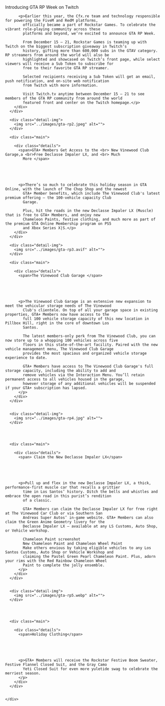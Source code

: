 Introducing GTA  RP Week on Twitch
    
    
    
    
    
          <p>Earlier this year, the Cfx.re team and technology responsible for powering the FiveM and RedM platforms,
            officially became a part of Rockstar Games. To celebrate the vibrant role-playing community across these
            platforms and beyond, we’re excited to announce GTA RP Week.
    
            From December 15 – 21, Rockstar Games is teaming up with Twitch on the biggest subscription giveaway in Twitch’s
            history, gifting more than 600,000 subs in the GTAV category. RP streamers from around the world will also be
            highlighted and showcased on Twitch’s front page, while select viewers will receive a Sub Token to subscribe for
            free to their favorite GTA RP streamer.
    
            Selected recipients receiving a Sub Token will get an email, push notification, and on-site web notification
            from Twitch with more information.
    
            Visit Twitch.tv anytime between December 15 – 21 to see members of the GTA RP community from around the world
            featured front and center on the Twitch homepage.</p>
        </div>
      </div>
    
      <div class="detail-img">
        <img src="../images/gta-rp2.jpeg" alt="">
      </div>
    
      <div class="main">
    
        <div class="details">
          <span>GTA+ Members Get Access to the <br> New Vinewood Club Garage,a <br>Free Declasse Impaler LX, and <br> Much
            More </span>
    
    
    
    
    
          <p>There’s so much to celebrate this holiday season in GTA Online, with the launch of The Chop Shop and the newest
            GTA+ Member benefits, which include The Vinewood Club's latest premium offering — the 100-vehicle capacity Club
            Garage.
    
            Plus, hit the roads in the new Declasse Impaler LX (Muscle) that is free to GTA+ Members, and enjoy new
            Chameleon Paints, festive clothing, and much more as part of the premium GTA Online Membership program on PS5
            and Xbox Series X|S.</p>
        </div>
      </div>
    
      <div class="detail-img">
        <img src="../images/gta-rp3.avif" alt="">
      </div>
    
      <div class="main">
    
        <div class="details">
          <span>The Vinewood Club Garage </span>
    
    
    
    
    
          <p>The Vinewood Club Garage is an extensive new expansion to meet the vehicular storage needs of The Vinewood
            Club's clientele. On top of all your garage space in existing properties, GTA+ Members now have access to the
            full 100 vehicle storage capacity of this new location in Pillbox Hill, right in the core of downtown Los
            Santos.
    
            The latest members-only perk from The Vinewood Club, you can now store up to a whopping 100 vehicles across five
            floors in this state-of-the-art facility. Paired with the new vehicle management menu, The Vinewood Club Garage
            provides the most spacious and organized vehicle storage experience to date.
    
            GTA+ Members have access to The Vinewood Club Garage's full storage capacity, including the ability to add and
            remove vehicles via the Interaction Menu. You’ll retain permanent access to all vehicles housed in the garage,
            however storage of any additional vehicles will be suspended if your GTA+ subscription has lapsed.
          </p>
        </div>
      </div>
    
    
      <div class="detail-img">
        <img src="../images/gta-rp4.jpg" alt="">
      </div>
    
    
    
    
      <div class="main">
    
        <div class="details">
          <span> Claim the New Declasse Impaler LX</span>
    
    
    
    
    
          <p>Pull up and flex in the new Declasse Impaler LX, a thick, performance-first muscle car that recalls a grittier
            time in Los Santos’ history. Ditch the bells and whistles and embrace the open road in this purist’s rendition
            of a classic.
    
            GTA+ Members can claim the Declasse Impaler LX for free right at The Vinewood Car Club or via Southern San
            Andreas Super Autos’ in-game website. GTA+ Members can also claim the Green Anime Geometry livery for the
            Declasse Impaler LX — available at any LS Customs, Auto Shop, or Vehicle workshop.
    
            Chameleon Paint screenshot
            New Chameleon Paint and Chameleon Wheel Paint
            Make others envious by taking eligible vehicles to any Los Santos Customs, Auto Shop or Vehicle Workshop and
            claiming the Pastel Green Pearl Chameleon Paint. Plus, adorn your rims with the Red Rainbow Chameleon Wheel
            Paint to complete the jolly ensemble.
          </p>
        </div>
      </div>
    
    
      <div class="detail-img">
        <img src="../images/gta-rp5.webp" alt="">
      </div>
    
    
    
    
      <div class="main">
    
        <div class="details">
          <span>Holiday Clothing</span>
    
    
    
    
    
          <p>GTA+ Members will receive the Rockstar Festive Boom Sweater, Festive Flannel Closed Suit, and the Gray Camo
            Yeti Closed Suit for even more yuletide swag to celebrate the merriest season.
          </p>
        </div>
      </div>
    
  
    </div>
